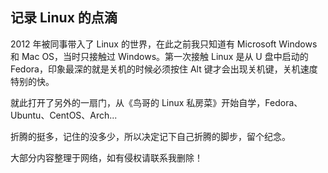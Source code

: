 ## 记录 Linux 的点滴

2012 年被同事带入了 Linux 的世界，在此之前我只知道有 Microsoft Windows 和 Mac OS，当时只接触过 Windows。第一次接触 Linux 是从 U 盘中启动的 Fedora，印象最深的就是关机的时候必须按住 Alt 键才会出现关机键，关机速度特别的快。

就此打开了另外的一扇门，从《鸟哥的 Linux 私房菜》开始自学，Fedora、Ubuntu、CentOS、Arch...

折腾的挺多，记住的没多少，所以决定记下自己折腾的脚步，留个纪念。

大部分内容整理于网络，如有侵权请联系我删除！
